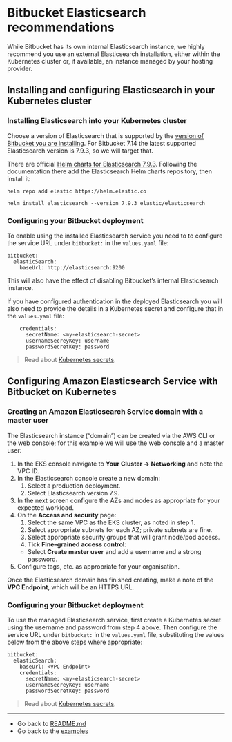 # Bitbucket Elasticsearch recommendations
While Bitbucket has its own internal Elasticsearch instance, we highly recommend you use an external Elasticsearch installation, either within the Kubernetes cluster or, if available, an instance managed by your hosting provider.

## Installing and configuring Elasticsearch in your Kubernetes cluster
### Installing Elasticsearch into your Kubernetes cluster
Choose a version of Elasticsearch that is supported by the [version of Bitbucket you are installing](https://confluence.atlassian.com/bitbucketserver/supported-platforms-776640981.html#Supportedplatforms-additional-toolsAdditionaltools). For Bitbucket 7.14 the latest supported Elasticsearch version is 7.9.3, so we will target that.

There are official [Helm charts for Elasticsearch 7.9.3](https://artifacthub.io/packages/helm/elastic/elasticsearch/7.9.3). Following the documentation there add the Elasticsearch Helm charts repository, then install it:

`helm repo add elastic https://helm.elastic.co`

`helm install elasticsearch --version 7.9.3 elastic/elasticsearch`

### Configuring your Bitbucket deployment

To enable using the installed Elasticsearch service you need to to configure the service URL under `bitbucket:` in the `values.yaml` file:
```
bitbucket:
  elasticSearch:
    baseUrl: http://elasticsearch:9200
```
This will also have the effect of disabling Bitbucket’s internal Elasticsearch instance.

If you have configured authentication in the deployed Elasticsearch you will also need to provide the details in a Kubernetes secret and configure that in the `values.yaml` file:
```
    credentials:
      secretName: <my-elasticsearch-secret>
      usernameSecreyKey: username
      passwordSecretKey: password
```
> Read about [Kubernetes secrets](https://kubernetes.io/docs/concepts/configuration/secret/).



## Configuring Amazon Elasticsearch Service with Bitbucket on Kubernetes

### Creating an Amazon Elasticsearch Service domain with a master user

The Elasticsearch instance (“domain”) can be created via the AWS CLI or the web console; for this example we will use the web console and a master user:

1. In the EKS console navigate to **Your Cluster → Networking** and note the VPC ID.
2. In the Elasticsearch console create a new domain:
   1. Select a production deployment.
   2. Select Elasticsearch version 7.9.
3. In the next screen configure the AZs and nodes as appropriate for your expected workload.
4. On the **Access and security** page:
   1. Select the same VPC as the EKS cluster, as noted in step 1.
   2. Select appropriate subnets for each AZ; private subnets are fine.
   3. Select appropriate security groups that will grant node/pod access.
   4. Tick **Fine–grained access control**:
     * Select **Create master user** and add a username and a strong password.
5. Configure tags, etc. as appropriate for your organisation.

Once the Elasticsearch domain has finished creating, make a note of the **VPC Endpoint**, which will be an HTTPS URL.

### Configuring your Bitbucket deployment

To use the managed Elasticsearch service, first create a Kubernetes secret using the username and password from step 4 above. Then configure the service URL under `bitbucket:` in the `values.yaml` file, substituting the values below from the above steps where appropriate:
```
bitbucket:
  elasticSearch:
    baseUrl: <VPC Endpoint>
    credentials:
      secretName: <my-elasticsearch-secret>
      usernameSecreyKey: username
      passwordSecretKey: password
```
> Read about [Kubernetes secrets](https://kubernetes.io/docs/concepts/configuration/secret/).

***
* Go back to [README.md](../../../README.md)
* Go back to the [examples](../EXAMPLES.md)
